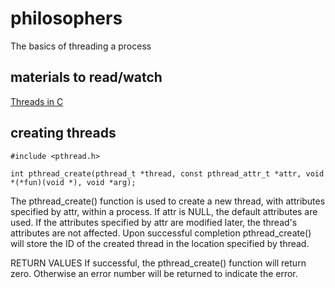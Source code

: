 # philosophers
The basics of threading a process

## materials to read/watch
[Threads in C](https://www.youtube.com/watch?v=d9s_d28yJq0&list=PLyX5J0h01rlHpZEBfyxhiSZXDFx4y6Cna)

## creating threads 

```
#include <pthread.h>

int pthread_create(pthread_t *thread, const pthread_attr_t *attr, void *(*fun)(void *), void *arg);
```
The pthread_create() function is used to create a new thread, with attributes specified by attr, within a process.  If attr is NULL, the default attributes are used.  If the attributes specified by attr are modified later, the thread's attributes are not affected.  Upon successful completion pthread_create() will store the ID of the created thread in the location specified by thread.

RETURN VALUES
If successful, the pthread_create() function will return zero.  Otherwise an error number will be returned to indicate the error.
